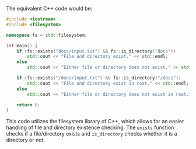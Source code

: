 The equivalent C++ code would be:

```cpp
#include <iostream>
#include <filesystem>

namespace fs = std::filesystem;

int main() {
    if (fs::exists("docs/input.txt") && fs::is_directory("docs"))
        std::cout << "File and directory exist." << std::endl;
    else
        std::cout << "Either file or directory does not exist." << std::endl;

    if (fs::exists("/docs/input.txt") && fs::is_directory("/docs"))
        std::cout << "File and directory exist in root." << std::endl;
    else
        std::cout << "Either file or directory does not exist in root." << std::endl;

    return 0;
}
```
This code utilizes the filesystem library of C++, which allows for an easier handling of file and directory existence checking. The `exists` function checks if a file/directory exists and `is_directory` checks whether it is a directory or not.
